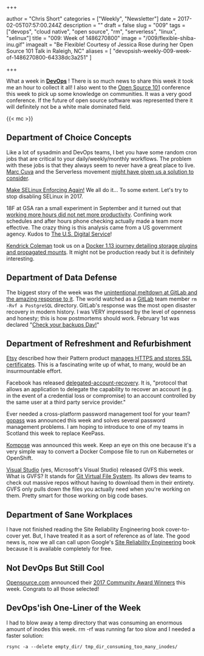 +++

author = "Chris Short"
categories = ["Weekly", "Newsletter"]
date = 2017-02-05T07:57:00.244Z
description = ""
draft = false
slug = "009"
tags = ["devops", "cloud native", "open source", "rm", "serverless", "linux", "selinux"]
title = "009: Week of 1486270800"
image = "/009/flexible-shiba-inu.gif"
imagealt = "Be Flexible! Courtesy of Jessica Rose during her Open Source 101 Talk in Raleigh, NC"
aliases = [
    "devopsish-weekly-009-week-of-1486270800-64338dc3a251"
]

+++

What a week in [**DevOps**](https://devopsish.com/) ! There is so much news to share this week it took me an hour to collect it all! I also went to the [Open Source 101](http://opensource101.com/) conference this week to pick up some knowledge on communities. It was a very good conference. If the future of open source software was represented there it will definitely not be a white male dominated field.

{{< mc >}}

## Department of Choice Concepts

Like a lot of sysadmin and DevOps teams, I bet you have some random cron jobs that are critical to your daily/weekly/monthly workflows. The problem with these jobs is that they always seem to never have a great place to live. [Marc Cuva](https://medium.com/@marccuva) and the Serverless movement [might have given us a solution to consider](https://blog.readme.io/writing-a-cron-job-microservice-with-serverless-and-aws-lambda/).

[Make SELinux Enforcing Again!](https://learntemail.sam.today/blog/stop-disabling-selinux:-a-real-world-guide/) We all do it... To some extent. Let's try to stop disabling SELinux in 2017.

18F at GSA ran a small experiment in September and it turned out that [working more hours did not net more productivity](https://18f.gsa.gov/2017/01/19/the-dark-standup/). Confining work schedules and after hours phone checking actually made a team more effective. The crazy thing is this analysis came from a US government agency. Kudos to [The U.S. Digital Service](https://medium.com/@USDigitalService)!

[Kendrick Coleman](https://medium.com/@kendrickcoleman) took us on a [Docker 1.13 journey detailing storage plugins and propagated mounts](https://blog.codedellemc.com/2017/02/02/deep-dive-docker-1-13-storage-plugins-propagated-mounts/?cmp=soc-cor-glbl-us-sprinklr-TWITTER--codeDellEMC-796974590). It might not be production ready but it is definitely interesting.

## Department of Data Defense

The biggest story of the week was the [unintentional meltdown at GitLab and the amazing response to it](https://docs.google.com/document/d/1GCK53YDcBWQveod9kfzW-VCxIABGiryG7_z_6jHdVik/pub). The world watched as a [GitLab](https://medium.com/@gitlab) team member `rm -Rvf a PostgreSQL` directory. GitLab's response was the most open disaster recovery in modern history. I was VERY impressed by the level of openness and honesty; this is how postmortems should work. February 1st was declared "[Check your backups Day!](http://checkyourbackups.work/)"

## Department of Refreshment and Refurbishment

[Etsy](https://medium.com/@etsy) described how their Pattern product [manages HTTPS and stores SSL certificates](https://codeascraft.com/2017/01/31/how-etsy-manages-https-and-ssl-certificates-for-custom-domains-on-pattern/). This is a fascinating write up of what, to many, would be an insurmountable effort.

Facebook has released [delegated-account-recovery](https://github.com/facebookincubator/DelegatedRecovery/). It is, "protocol that allows an application to delegate the capability to recover an account (e.g. in the event of a credential loss or compromise) to an account controlled by the same user at a third party service provider."

Ever needed a cross-platform password management tool for your team? [gopass](https://www.justwatch.com/blog/post/announcing-gopass/) was announced this week and solves several password management problems. I am hoping to introduce to one of my teams in Scotland this week to replace KeePass.

[Kompose](http://kompose.io/) was announced this week. Keep an eye on this one because it's a very simple way to convert a Docker Compose file to run on Kubernetes or OpenShift.

[Visual Studio](https://medium.com/@VisualStudio) (yes, Microsoft's Visual Studio) released GVFS this week. What is GVFS? It stands for [Git Virtual File System](https://blogs.msdn.microsoft.com/visualstudioalm/2017/02/03/announcing-gvfs-git-virtual-file-system/). Its allows dev teams to check out massive repos without having to download them in their entirety. GVFS only pulls down the files you actually need when you're working on them. Pretty smart for those working on big code bases.

## Department of Sane Workplaces

I have not finished reading the Site Reliability Engineering book cover-to-cover yet. But, I have treated it as a sort of reference as of late. The good news is, now we all can call upon Google's [Site Reliability Engineering](https://landing.google.com/sre/book.html) book because it is available completely for free.

## Not DevOps But Still Cool

[Opensource.com](https://opensource.com/) announced their [2017 Community Award Winners](https://opensource.com/article/17/2/community-awards-2017) this week. Congrats to all those selected!

## DevOps'ish One-Liner of the Week

I had to blow away a temp directory that was consuming an enormous amount of inodes this week. rm -rf was running far too slow and I needed a faster solution:

    rsync -a --delete empty_dir/ tmp_dir_consuming_too_many_inodes/